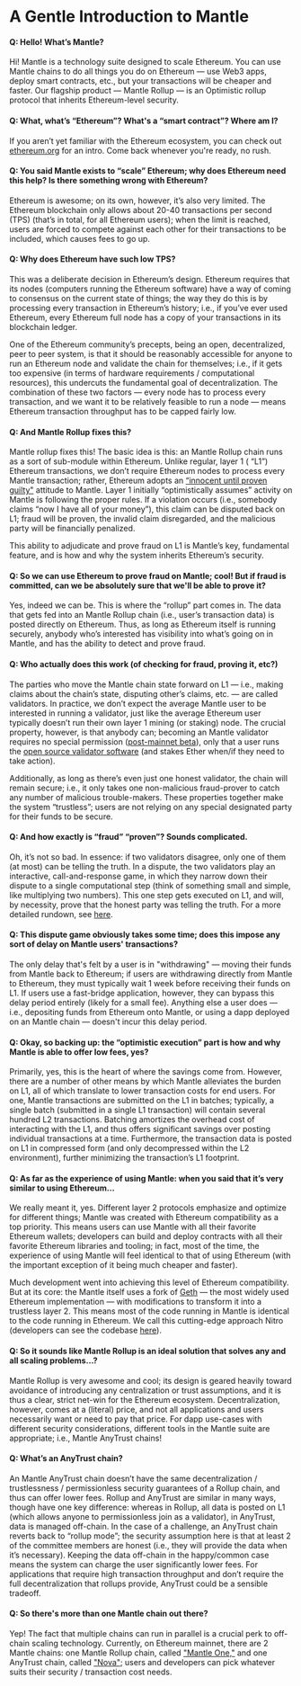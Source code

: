 # A Gentle Introduction to Mantle

#### Q: Hello! What’s Mantle?
Hi! Mantle is a technology suite designed to scale Ethereum. You can use Mantle chains to do all things you do on Ethereum — use Web3 apps, deploy smart contracts, etc., but your transactions will be cheaper and faster. Our flagship product — Mantle Rollup — is an Optimistic rollup protocol that inherits Ethereum-level security.

#### Q:  What, what’s “Ethereum”? What's a “smart contract”? Where am I?
If you aren’t yet familiar with the Ethereum ecosystem, you can check out [ethereum.org](https://ethereum.org/en/learn/) for an intro. Come back whenever you're ready, no rush. 
	
#### Q: You said Mantle exists to “scale” Ethereum; why does Ethereum need this help? Is there something wrong with Ethereum?
Ethereum is awesome; on its own, however, it’s also very limited. The Ethereum blockchain only allows about 20-40 transactions per second (TPS) (that’s in total, for all Ethereum users); when the limit is reached, users are forced to compete against each other for their transactions to be included, which causes fees to go up.

#### Q: Why does Ethereum have such low TPS?
This was a deliberate decision in Ethereum’s design. Ethereum requires that its nodes (computers running the Ethereum software) have a way of coming to consensus on the current state of things; the way they do this is by processing every transaction in Ethereum’s history; i.e., if you’ve ever used Ethereum, every Ethereum full node has a copy of your transactions in its blockchain ledger. 

One of the Ethereum community’s precepts, being an open, decentralized, peer to peer system, is that it should be reasonably accessible for anyone to run an Ethereum node and validate the chain for themselves; i.e., if it gets too expensive (in terms of hardware requirements / computational resources), this undercuts the fundamental goal of decentralization. 
The combination of these two factors — every node has to process every transaction, and we want it to be relatively feasible to run a node — means Ethereum transaction throughput has to be capped fairly low.


#### Q: And Mantle Rollup fixes this?
Mantle rollup fixes this! The basic idea is this: an Mantle Rollup chain runs as a sort of sub-module within Ethereum. Unlike regular, layer 1 ( “L1”) Ethereum transactions, we don’t require Ethereum nodes to process every Mantle transaction; rather, Ethereum adopts an [“innocent until proven guilty"](https://insights.deribit.com/market-research/making-sense-of-rollups-part-2-dispute-resolution-on-mantle-and-optimism/) attitude to Mantle. Layer 1 initially “optimistically assumes” activity on Mantle is following the proper rules. If a violation occurs  (i.e., somebody claims “now I have all of your money”), this claim can be disputed back on L1; fraud will be proven, the invalid claim disregarded, and the malicious party will be financially penalized.

This ability to adjudicate and prove fraud on L1 is Mantle’s key, fundamental feature, and is how and why the system inherits Ethereum’s security. 

#### Q: So we can use Ethereum to prove fraud on Mantle; cool! But if fraud is committed, can we be absolutely sure that we'll be able to prove it?
Yes, indeed we can be. This is where the “rollup” part comes in. The data that gets fed into an Mantle Rollup chain (i.e., user’s transaction data) is posted directly on Ethereum. Thus, as long as Ethereum itself is running securely, anybody who’s interested has visibility into what’s going on in Mantle, and has the ability to detect and prove fraud.

#### Q: Who actually does this work (of checking for fraud, proving it, etc?)
The parties who move the Mantle chain state forward on L1 — i.e., making claims about the chain’s state, disputing other’s claims, etc. — are called validators. 
In practice, we don’t expect the average Mantle user to be interested in running a 
validator, just like the average Ethereum user typically doesn’t run their own layer 1 mining (or staking) node. The crucial property, however, is that anybody can; becoming an Mantle validator requires no special permission ([post-mainnet beta](../mainnet-beta.md)), only that a user runs the [open source validator software](https://github.com/mantlenetworkio/mantle) (and stakes Ether when/if they need to take action).

Additionally, as long as there’s even just one honest validator, the chain will remain secure; i.e., it only takes one non-malicious fraud-prover to catch any number of malicious trouble-makers. These properties together make the system “trustless”; users are not relying on any special designated party for their funds to be secure.


#### Q: And how exactly is “fraud” “proven”? Sounds complicated. 
Oh, it’s not so bad. In essence: if two validators disagree, only one of them (at most) can be telling the truth. In a dispute, the two validators play an interactive, call-and-response game, in which they narrow down their dispute to a single computational step (think of something small and simple, like multiplying two numbers). This one step gets executed on L1, and will, by necessity, prove that the honest party was telling the truth. For a more detailed rundown, see [here](../proving/challenge-manager.md). 	

#### Q: This dispute game obviously takes some time; does this impose any sort of delay on Mantle users' transactions?
The only delay that's felt by a user is in "withdrawing" — moving their funds from Mantle back to Ethereum; if users are withdrawing directly from Mantle to Ethereum, they must typically wait 1 week before receiving their funds on L1. If users use a fast-bridge application, however, they can bypass this delay period entirely (likely for a small fee). Anything else a user does — i.e., depositing funds from Ethereum onto Mantle, or using a dapp deployed on an Mantle chain — doesn't incur this delay period.  


#### Q: Okay, so backing up: the “optimistic execution” part is how and why Mantle is able to offer low fees, yes?
Primarily, yes, this is the heart of where the savings come from. However, there are a number of other means by which Mantle alleviates the burden on L1, all of which translate to lower transaction costs for end users. 
For one, Mantle transactions are submitted on the L1 in batches; typically, a single batch (submitted in a single L1 transaction) will contain several hundred L2 transactions. Batching amortizes the overhead cost of interacting with the L1, and thus offers significant savings over posting individual transactions at a time. Furthermore, the transaction data is posted on L1 in compressed form (and only decompressed within the L2 environment), further minimizing the transaction’s L1 footprint.

#### Q: As far as the experience of using Mantle: when you said that it’s very similar to using Ethereum…
We really meant it, yes. 
Different layer 2 protocols emphasize and optimize for different things; Mantle was created with Ethereum compatibility as a top priority. This means users can use Mantle with all their favorite Ethereum wallets; developers can build and deploy contracts with all their favorite Ethereum libraries and tooling; in fact, most of the time, the experience of using Mantle will feel identical to that of using Ethereum (with the important exception of it being much cheaper and faster).

Much development went into achieving this level of Ethereum compatibility. But at its core: the Mantle itself uses a fork of [Geth](../mtos/geth.md) — the most widely used Ethereum implementation — with modifications to transform it into a trustless layer 2. This means most of the code running in Mantle is identical to the code running in Ethereum. We call this cutting-edge approach Nitro (developers can see the codebase [here](https://github.com/mantlenetworkio/mantle)).


#### Q: So it sounds like Mantle Rollup is an ideal solution that solves any and all scaling problems…?
Mantle Rollup is very awesome and cool; its design is geared heavily toward avoidance of introducing any centralization or trust assumptions, and it is thus a clear, strict net-win for the Ethereum ecosystem. Decentralization, however, comes at a (literal) price, and not all applications and users necessarily want or need to pay that price. For dapp use-cases with different security considerations, different tools in the Mantle suite are appropriate; i.e., Mantle AnyTrust chains!

#### Q: What’s an AnyTrust chain?
An Mantle AnyTrust chain doesn’t have the same decentralization / trustlessness / permissionless security guarantees of a Rollup chain, and thus can offer lower fees. Rollup and AnyTrust are similar in many ways, though have one key difference: whereas in Rollup, all data is posted on L1 (which allows anyone to permissionless join as a validator), in AnyTrust, data is managed off-chain. In the case of a challenge, an AnyTrust chain reverts back to “rollup mode”; the security assumption here is that at least 2 of the committee members are honest (i.e., they will provide the data when it’s necessary). Keeping the data off-chain in the happy/common case means the system can charge the user significantly lower fees.
For applications that require high transaction throughput and don’t require the full decentralization that rollups provide, AnyTrust could be a sensible tradeoff. 
	
#### Q: So there's more than one Mantle chain out there?
Yep! The fact that multiple chains can run in parallel is a crucial perk to off-chain scaling technology. Currently, on Ethereum mainnet, there are 2 Mantle chains: one Mantle Rollup chain, called ["Mantle One,"](https://portal.mantle.one/) and one AnyTrust chain, called ["Nova"](https://nova.mantle.io/); users and developers can pick whatever suits their security / transaction cost needs.
